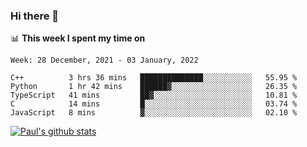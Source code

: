 ### Hi there 👋

📊 **This week I spent my time on**
<!--START_SECTION:waka-->
```text
Week: 28 December, 2021 - 03 January, 2022

C++          3 hrs 36 mins   ██████████████░░░░░░░░░░░   55.95 % 
Python       1 hr 42 mins    ██████▓░░░░░░░░░░░░░░░░░░   26.35 % 
TypeScript   41 mins         ██▓░░░░░░░░░░░░░░░░░░░░░░   10.81 % 
C            14 mins         █░░░░░░░░░░░░░░░░░░░░░░░░   03.74 % 
JavaScript   8 mins          ▓░░░░░░░░░░░░░░░░░░░░░░░░   02.10 % 
```
<!--END_SECTION:waka-->


[![Paul's github stats](https://github-readme-stats.vercel.app/api?username=mickeyouyou&theme=dracula&show_icons=true)](https://github.com/anuraghazra/github-readme-stats)
